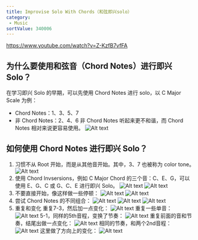 ```yaml
---
title: Improvise Solo With Chords（和弦即兴solo）
category:
 - Music
sortValue: 340006
---
```


https://www.youtube.com/watch?v=Z-KzfB7vfFA

## 为什么要使用和弦音（Chord Notes）进行即兴 Solo？

在学习即兴 Solo 的早期，可以先使用 Chord Notes 进行 solo，以 C Major Scale 为例：

- Chord Notes：1、3、5、7
- 非 Chord Notes：2、4、6
  非 Chord Notes 听起来更不和谐，而 Chord Notes 相对来说更容易使用。
  ![Alt text](image.png)

## 如何使用 Chord Notes 进行即兴 Solo？

1. 习惯不从 Root 开始，而是从其他音开始。其中，3、7 也被称为 color tone。
   ![Alt text](image-1.png)
2. 使用 Chord Invsersions，例如 C Major Chord 的三个音：C、E、G，可以使用 E、G、C 或 G、C、E 进行即兴 Solo。
   ![Alt text](image-2.png)
   ![Alt text](image-3.png)
3. 不要直接开始，像这样做一些停顿：
   ![Alt text](image-4.png)
   ![Alt text](image-5.png)
4. 尝试 Chord Notes 的不同组合：
   ![Alt text](image-7.png)
   ![Alt text](image-8.png)
   ![Alt text](image-6.png)
5. 重复和变化
	重复7-3，然后加一点变化：
   ![Alt text](image-9.png)
   重复一些单音：
   ![Alt text](image-10.png)
	5-1，同样的5th音程，变换了节奏：
	![Alt text](image-11.png)
	重复前面的音和节奏，结尾出做一点变化：
	![Alt text](image-12.png)
	相同的节奏，和两个2nd音程：
	![Alt text](image-13.png)
	这里做了方向上的变化：
	![Alt text](image-14.png)